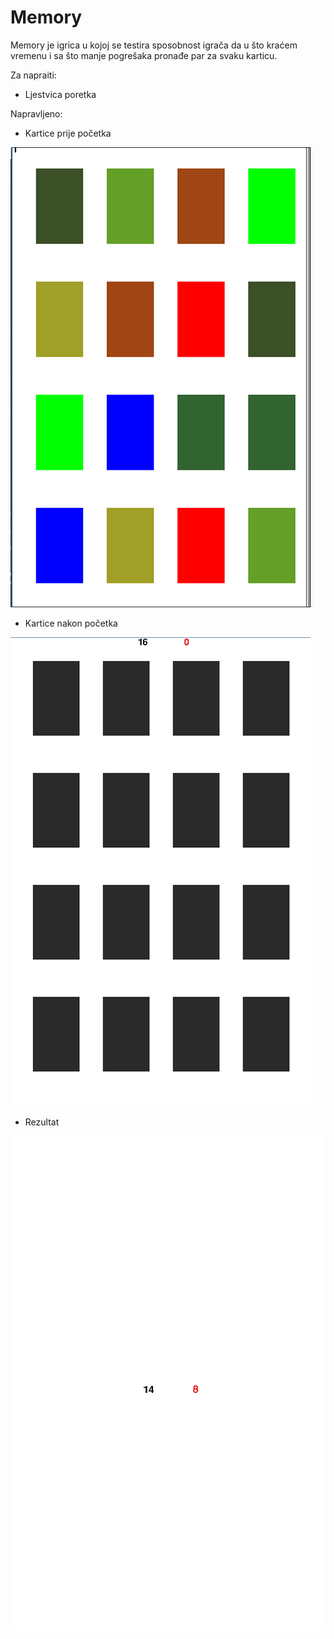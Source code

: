 # Memory 
Memory je igrica u kojoj se testira sposobnost igrača da u što kraćem vremenu i sa što manje pogrešaka pronađe par za svaku karticu.

Za napraiti:
- Ljestvica poretka

Napravljeno:
- Kartice prije početka

![Kartice prije početka](1.png "Kartice prije početka")

- Kartice nakon početka

![Kartice nakon početka](2.png "Kartice nakon početka")

- Rezultat

![Rezultat](3.png "Rezultat")
